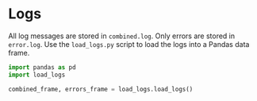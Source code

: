 # Logs

All log messages are stored in `combined.log`. Only errors are stored in
`error.log`. Use the `load_logs.py` script to load the logs into a Pandas data
frame.

```python
import pandas as pd
import load_logs

combined_frame, errors_frame = load_logs.load_logs()
```
